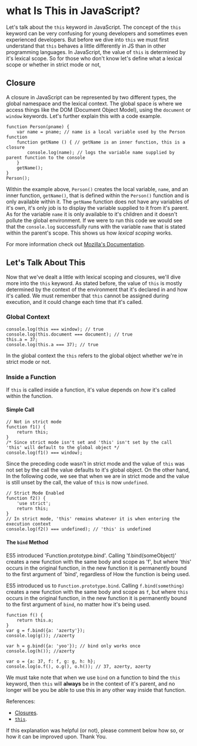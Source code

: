 # what Is This in JavaScript?

Let's talk about the `this` keyword in JavaScript. The concept of the `this` keyword can be very confusing for young developers and sometimes even experienced developers. But before we dive into `this` we must first understand that `this` behaves a little differently in JS than in other programming languages. In JavaScript, the value of `this` is determined by it's lexical scope. So for those who don't know let's define what a lexical scope or whether in strict mode or not,

## Closure

A closure in JavaScript can be represented by two different types, the global namespace and the lexical context. The global space is where we access things like the DOM (Document Object Model), using the `document` or `window` keywords. Let's further explain this with a code example.

```
function Person(pname) {
    var name = pname; // name is a local variable used by the Person function
    function getName () { // getName is an inner function, this is a closure
        console.log(name); // logs the variable name supplied by parent function to the console
    }
    getName();
}
Person();
```

Within the example above, `Person()` creates the local variable, `name`, and an inner function, `getName()`, that is defined within the `Person()` function and is only available within it. The `getName` function does not have any variables of it's own, it's only job is to display the variable supplied to it from it's parent. As for the variable `name` it is only available to it's children and it doesn't pollute the global environment. If we were to run this code we would see that the `console.log` successfully runs with the variable `name` that is stated within the parent's scope. This shows us how *lexical scoping* works.

For more information check out [Mozilla's Documentation](https://developer.mozilla.org/en-US/docs/Web/JavaScript/Closures).

## Let's Talk About This

Now that we've dealt a little with lexical scoping and closures, we'll dive more into the `this` keyword. As stated before, the value of `this` is mostly determined by the context of the environment that it's declared in and how it's called. We must remember that `this` cannot be assigned during execution, and it could change each time that it's called.

### Global Context
```
console.log(this === window); // true
console.log(this.document === document); // true
this.a = 37;
console.log(this.a === 37); // true
```
In the global context the `this` refers to the global object whether we're in strict mode or not.

### Inside a Function

If `this` is called inside a function, it's value depends on *how* it's called within the function.

#### Simple Call
```
// Not in strict mode
function f1() {
    return this;
}
/* Since strict mode isn't set and 'this' isn't set by the call
'this' will default to the global object */
console.log(f1() === window);
```
Since the preceding code wasn't in strict mode and the value of `this` was not set by the call the value defaults to it's global object. On the other hand, In the following code, we see that when we are in strict mode and the value is still unset by the call, the value of `this` is now `undefined`.

```
// Strict Mode Enabled
function f2() {
    'use strict';
    return this;
}
// In strict mode, 'this' remains whatever it is when entering the execution context
console.log(f2() === undefined); // 'this' is undefined
```

#### The `bind` Method

ES5 introduced 'Function.prototype.bind'. Calling
'f.bind(someObject)' creates a new function with the same
body and scope as 'f', but where 'this' occurs in the
original function, in the new function it is permanently
bound to the first argument of 'bind', regardless of How
the function is being used.

ES5 introduced us to `Function.prototype.bind`. Calling `f.bind(something)` creates a new function with the same body and scope as `f`, but where `this` occurs in the original function, in the new function it is permanently bound to the first argument of `bind`, no matter how it's being used.

```
function f() {
    return this.a;
}
var g = f.bind({a: 'azerty'});
console.log(g()); //azerty

var h = g.bind({a: 'yoo'}); // bind only works once
console.log(h()); //azerty

var o = {a: 37, f: f, g: g, h: h};
console.log(o.f(), o.g(), o.h()); // 37, azerty, azerty
```

We must take note that when we use `bind` on a function to bind the `this` keyword, then `this` will __always__ be in the context of it's parent, and no longer will be you be able to use this in any other way inside that function.

References:
- [Closures](https://developer.mozilla.org/en-US/docs/Web/JavaScript/Closures).
- [`this`](https://developer.mozilla.org/en-US/docs/Web/JavaScript/Reference/Operators/this).

If this explanation was helpful (or not), please comment below how so, or how it can be improved upon. Thank You.